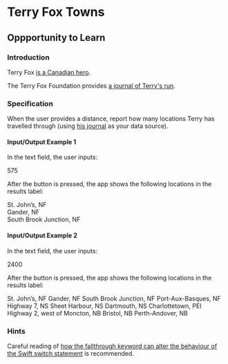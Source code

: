 #  Terry Fox Towns
## Oppportunity to Learn

### Introduction

Terry Fox [is a Canadian hero](https://youtu.be/f1QOtPDAAeY).

The Terry Fox Foundation provides [a journal of Terry's run](https://terryfox.org/terrys-story/journal-map/).

### Specification

When the user provides a distance, report how many locations Terry has travelled through (using [his journal](https://terryfox.org/terrys-story/journal-map/) as your data source).

#### Input/Output Example 1

In the text field, the user inputs:

575

After the button is pressed, the app shows the following locations in the results label:

St. John’s, NF<br/>
Gander, NF<br/>
South Brook Junction, NF

#### Input/Output Example 2

In the text field, the user inputs:

2400

After the button is pressed, the app shows the following locations in the results label:

St. John’s, NF
Gander, NF
South Brook Junction, NF
Port-Aux-Basques, NF
Highway 7, NS
Sheet Harbour, NS
Dartmouth, NS
Charlottetown, PEI
Highway 2, west of Moncton, NB
Bristol, NB
Perth-Andover, NB

### Hints

Careful reading of [how the fallthrough keyword can alter the behaviour of the Swift switch statement](https://docs.swift.org/swift-book/LanguageGuide/ControlFlow.html#ID140) is recommended.
